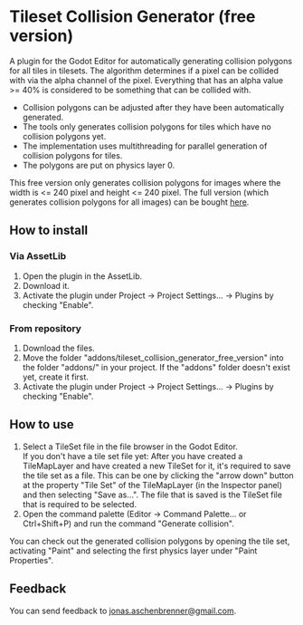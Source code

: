 # Tileset Collision Generator (free version)

A plugin for the Godot Editor for automatically generating collision polygons for all tiles in tilesets. The algorithm determines if a pixel can be collided with via the alpha channel of the pixel. Everything that has an alpha value >= 40% is considered to be something that can be collided with.

* Collision polygons can be adjusted after they have been automatically generated.
* The tools only generates collision polygons for tiles which have no collision polygons yet.
* The implementation uses multithreading for parallel generation of collision polygons for tiles.
* The polygons are put on physics layer 0.

This free version only generates collision polygons for images where the width is <= 240 pixel and height <= 240 pixel.
The full version (which generates collision polygons for all images) can be bought [here](https://sanjox.itch.io/godot-collision-generator).

## How to install

### Via AssetLib

1. Open the plugin in the AssetLib.
2. Download it.
3. Activate the plugin under Project -> Project Settings... -> Plugins by checking "Enable".

### From repository

1. Download the files.
2. Move the folder "addons/tileset_collision_generator_free_version" into the folder "addons/" in your project.
   If the "addons" folder doesn't exist yet, create it first.
3. Activate the plugin under Project -> Project Settings... -> Plugins by checking "Enable".

## How to use

1. Select a TileSet file in the file browser in the Godot Editor.<br>
   If you don't have a tile set file yet: After you have created a TileMapLayer and have created a new TileSet for it, it's required to save the tile set as a file. This can be one by clicking the "arrow down" button at the property "Tile Set" of the TileMapLayer (in the Inspector panel) and then selecting "Save as...". The file that is saved is the TileSet file that is required to be selected.
3. Open the command palette (Editor -> Command Palette... or Ctrl+Shift+P) and run the command "Generate collision".

You can check out the generated collision polygons by opening the tile set, activating "Paint" and selecting the first physics layer under "Paint Properties".

## Feedback

You can send feedback to jonas.aschenbrenner@gmail.com.
